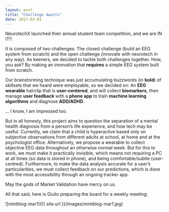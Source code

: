 ```yaml
---
layout: post
title: "Challenge Awaits"
date: 2017-03-01
---
```

NeurotechX launched their annual student team competition, and we are IN IT!!

It is composed of two challenges: The closed challenge (build an EEG system from scratch) and the open challenge (innovate with neurotech in any way).
As keeners, we decided to tackle both challenges together. How, you ask? By making an innovation that **requires** a simple EEG system built from scratch.

Our brainstorming technique was just accumulating buzzwords (in **bold**) of skillsets that we heard were employable, so we decided on:
An **EEG wearable** hairclip that is **user-centered**, and will collect **biomarkers**, then manage **user feedback** with a **phone app** to train **machine learning algorithms** and diagnose **ADD/ADHD**.

… I know, I am impressed too.

But in all honesty, this project aims to question the separation of a mental health diagnosis from a person’s life experience, and how tech may be useful.
Currently, we claim that a child is hyperactive based only on subjective observations from different adults at school, at home and at the psychologist office. Alternatively, we propose a wearable to collect objective EEG data throughout an otherwise normal week.
But for this to work, we must make it practically invisible, which means not requiring a PC at all times (so data is stored in phone), and being comfortable/subtle (user-centred).
Furthermore, to make the data analysis accurate for a user’s particularities, we must collect feedback on our predictions, which is done with the most accessibility through an ongoing tracker app.

May the gods of Market Validation have mercy on us.

All that said, here is Giulio preparing the board for a weekly meeting:

![mintblog-mar1]({{ site.url }}/images/mintblog-mar1.jpg)